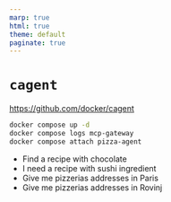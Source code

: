 ```yaml
---
marp: true
html: true
theme: default
paginate: true
---
```

<style>
.dodgerblue {
  color: dodgerblue;
}
</style>
# `cagent`

https://github.com/docker/cagent

```bash
docker compose up -d
docker compose logs mcp-gateway
docker compose attach pizza-agent
```
- Find a recipe with chocolate
- I need a recipe with sushi ingredient
- Give me pizzerias addresses in Paris
- Give me pizzerias addresses in Rovinj